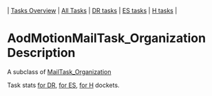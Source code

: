 | [Tasks Overview](tasks-overview.md) | [All Tasks](../alltasks.md) | [DR tasks](../docs-DR/tasklist.md) | [ES tasks](../docs-ES/tasklist.md) | [H tasks](../docs-H/tasklist.md) |

# AodMotionMailTask_Organization Description

A subclass of [MailTask_Organization](MailTask_Organization.md)

Task stats [for DR](../docs-DR/AodMotionMailTask_Organization.md), [for ES](../docs-ES/AodMotionMailTask_Organization.md), [for H](../docs-H/AodMotionMailTask_Organization.md) dockets.

